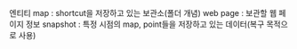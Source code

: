 엔티티
map  : shortcut을 저장하고 있는 보관소(폴더 개념)
web page : 보관할 웹 페이지 정보
snapshot : 특정 시점의 map, point들을 저장하고 있는 데이터(복구 목적으로 사용)
